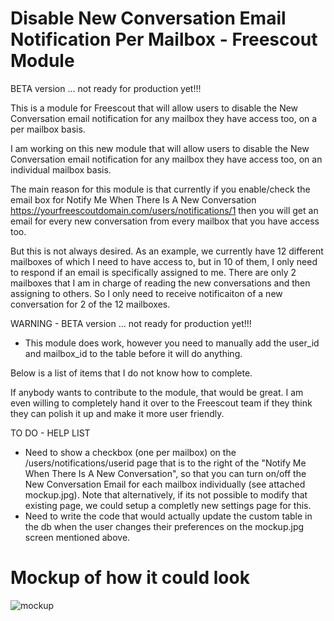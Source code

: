 # Disable New Conversation Email Notification Per Mailbox - Freescout Module
BETA version ... not ready for production yet!!!

This is a module for Freescout that will allow users to disable the New Conversation email notification for any mailbox they have access too, on a per mailbox basis.

I am working on this new module that will allow users to disable the New Conversation email notification for any mailbox they have access too, on an individual mailbox basis.

The main reason for this module is that currently if you enable/check the email box for Notify Me When There Is A New Conversation https://yourfreescoutdomain.com/users/notifications/1 then you will get an email for every new conversation from every mailbox that you have access too.

But this is not always desired. As an example, we currently have 12 different mailboxes of which I need to have access to, but in 10 of them, I only need to respond if an email is specifically assigned to me. There are only 2 mailboxes that I am in charge of reading the new conversations and then assigning to others. So I only need to receive notificaiton of a new conversation for 2 of the 12 mailboxes.

WARNING - BETA version ... not ready for production yet!!!
- This module does work, however you need to manually add the user_id and mailbox_id to the table before it will do anything.

Below is a list of items that I do not know how to complete.

If anybody wants to contribute to the module, that would be great. I am even willing to completely hand it over to the Freescout team if they think they can polish it up and make it more user friendly.

TO DO - HELP LIST
- Need to show a checkbox (one per mailbox) on the /users/notifications/userid page that is to the right of the "Notify Me When There Is A New Conversation", so that you can turn on/off the New Conversation Email for each mailbox individually (see attached mockup.jpg). Note that alternatively, if its not possible to modify that existing page, we could setup a completly new settings page for this.
- Need to write the code that would actually update the custom table in the db when the user changes their preferences on the mockup.jpg screen mentioned above.

# Mockup of how it could look
![mockup](https://user-images.githubusercontent.com/19673842/222625051-06c4fcc2-d95a-4c89-877c-56ddc9bf3bbf.jpg)
